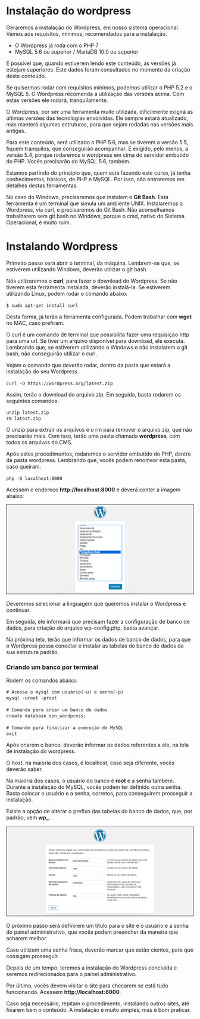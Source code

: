 # Instalação do wordpress

Geraremos a instalação do Wordpress, em nosso sistema operacional. Vamos aos requisitos, mínimos, recomendados para a instalação.

* O Wordpress já roda com o PHP 7
* MySQL 5.6 ou superior / MariaDB 10.0 ou superior

É possível que, quando estiverem lendo este conteúdo, as versões já estejam superiores. Este dados foram consultados no momento da criação deste conteúdo.

Se quisermos rodar com requisitos mínimos, podemos utilizar o PHP 5.2 e o MySQL 5. O Wordpress recomenda a utilização das versões acima. Com estas versões ele rodará, tranquilamente.

O Wordpress, por ser uma ferramenta muito utilizada, dificilmente exigirá as últimas versões das tecnologias envolvidas. Ele sempre estará atualizado, mas manterá algumas estruturas, para que sejam rodadas nas versões mais antigas.

Para este conteúdo, será utilizado o PHP 5.6, mas se tiverem a versão 5.5, fiquem tranquilos, que conseguirão acompanhar. É exigido, pelo menos, a versão 5.4, porque rodaremos o wordpress em cima do servidor embutido do PHP. 
Vocês precisarão do MySQL 5.6, também.

Estamos partindo do princípio que, quem está fazendo este curso, já tenha conhecimentos, básicos, de PHP e MySQL. Por isso, não entraremos em detalhes destas ferramentas.

No caso do Windows, precisaremos que instalem o **Git Bash**. Esta ferramenta é  um terminal que simula um ambiente UNIX. 
Instalaremos o Wordpress, via curl, e precisaremos do Git Bash. Não aconselhamos trabalharem sem git bash no Windows, porque o cmd, nativo do Sistema Operacional, é muito ruim.

# Instalando Wordpress

Primeiro passo será abrir o terminal, da máquina. Lembrem-se que, se estiverem utilizando Windows, deverão utilizar o git bash.

Nós utilizaremos o **curl**, para fazer o download do Wordpress. Se não tiverem esta ferramenta instalada, deverão instalá-la. Se estiverem utilizando Linux, podem rodar o comando abaixo:

`$ sudo apt-get install curl`

Desta forma, já terão a ferramenta configurada. Podem trabalhar com **wget** no MAC, caso prefiram.

O curl é um comando de terminal que possibilita fazer uma requisição http para uma url. Se tiver um arquivo disponível para download, ele executa. 
Lembrando que, se estiverem utilizando o Windows e não instalarem o git bash, não conseguirão utilizar o curl.

Vejam o comando que deverão rodar, dentro da pasta que estará a instalação do seu Wordpress.

`curl -O https://wordpress.org/latest.zip`

Assim, terão o download do arquivo zip. Em seguida, basta rodarem os seguintes comandos:

```
unzip latest.zip
rm latest.zip
```

O unzip para extrair os arquivos e o rm para remover o arquivo zip, que não precisarão mais. 
Com isso, terão uma pasta chamada **wordpress**, com todos os arquivos do CMS.

Após estes procedimentos, rodaremos o servidor embutido do PHP, dentro da pasta wordpress. Lembrando que, vocês podem renomear esta pasta, caso queiram.

`php -S localhost:8000`

Acessem o endereço **http://localhost:8000** e deverá conter a imagem abaixo:

![wp_install](./images/wp_install.png "wp_install")

Deveremos selecionar a linguagem que queremos instalar o Wordpress e continuar.

Em seguida, ele informará que precisam fazer a configuração de banco de dados, para criação do arquivo wp-config.php, basta avançar.

Na próxima tela, terão que informar os dados de banco de dados, para que o Wordpress possa conectar e instalar as tabelas de banco de dados da sua estrutura padrão.

### Criando um banco por terminal

Rodem os comandos abaixo:

```
# Acessa o mysql com usuário(-u) e senha(-p)
mysql -uroot -proot

# Comando para criar um banco de dados
create database son_wordpress;

# Comando para finalizar a execução do MySQL
exit
```

Após criarem o banco, deverão informar os dados referentes a ele, na tela de instalação do wordpress.

O host, na maioria dos casos, é localhost, caso seja diferente, vocês deverão saber.

Na maioria dos casos, o usuário do banco é **root** e a senha também. Durante a instalação do MySQL, vocês podem ter definido outra senha. Basta colocar o usuário e a senha, corretos, para conseguirem prosseguir a instalação.

Existe a opção de alterar o prefixo das tabelas do banco de dados, que, por padrão, vem **wp_**.

![wp_install_db](./images/wp_install_db.png "wp_install_db")

O próximo passo será definirem um título para o site e o usuário e a senha do painel administrativo, que vocês podem preencher da maneira que acharem melhor.

Caso utilizem uma senha fraca, deverão marcar que estão cientes, para que consigam prosseguir.

Depois de um tempo, teremos a instalação do Wordpress concluída e seremos redirecionados para o painel administrativo.

Por último, vocês devem visitar o site para checarem se está tudo funcionando. Acessem **http://localhost:8000**.

Caso seja necessário, repitam o procedimento, instalando outros sites, até fixarem bem o conteúdo. 
A instalação é muito simples, mas é bom praticar.